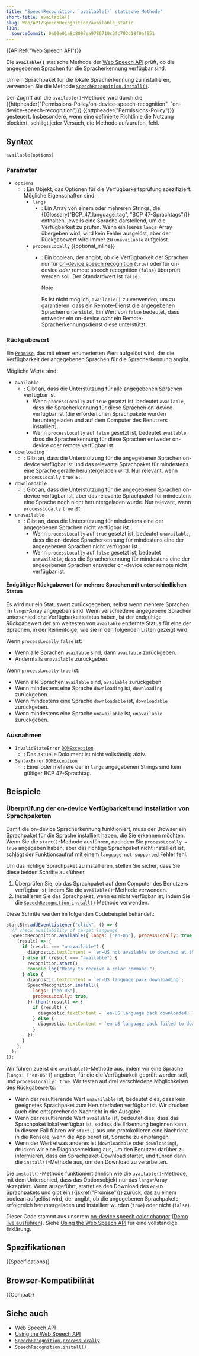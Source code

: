 ```yaml
---
title: "SpeechRecognition: `available()` statische Methode"
short-title: available()
slug: Web/API/SpeechRecognition/available_static
l10n:
  sourceCommit: 0a00e01a8c8097ea9786710c3fc703d18f0af951
---
```


{{APIRef("Web Speech API")}}

Die **`available()`** statische Methode der [Web Speech API](/de/docs/Web/API/Web_Speech_API) prüft, ob die angegebenen Sprachen für die Spracherkennung verfügbar sind.

Um ein Sprachpaket für die lokale Spracherkennung zu installieren, verwenden Sie die Methode [`SpeechRecognition.install()`](/de/docs/Web/API/SpeechRecognition/install_static).

Der Zugriff auf die `available()`-Methode wird durch die {{httpheader("Permissions-Policy/on-device-speech-recognition", "on-device-speech-recognition")}} {{httpheader("Permissions-Policy")}} gesteuert. Insbesondere, wenn eine definierte Richtlinie die Nutzung blockiert, schlägt jeder Versuch, die Methode aufzurufen, fehl.

## Syntax

```js-nolint
available(options)
```

### Parameter

- `options`
  - : Ein Objekt, das Optionen für die Verfügbarkeitsprüfung spezifiziert. Mögliche Eigenschaften sind:
    - `langs`
      - : Ein Array von einem oder mehreren Strings, die {{Glossary("BCP_47_language_tag", "BCP 47-Sprachtags")}} enthalten, jeweils eine Sprache darstellend, um die Verfügbarkeit zu prüfen. Wenn ein leeres `langs`-Array übergeben wird, wird kein Fehler ausgelöst, aber der Rückgabewert wird immer zu `unavailable` aufgelöst.
    - `processLocally` {{optional_inline}}
      - : Ein boolean, der angibt, ob die Verfügbarkeit der Sprachen nur für [on-device speech recognition](/de/docs/Web/API/Web_Speech_API/Using_the_Web_Speech_API#on-device_speech_recognition) (`true`) oder für on-device _oder_ remote speech recognition (`false`) überprüft werden soll. Der Standardwert ist `false`.

        > [!NOTE]
        > Es ist nicht möglich, `available()` zu verwenden, um zu garantieren, dass ein Remote-Dienst die angegebenen Sprachen unterstützt. Ein Wert von `false` bedeutet, dass entweder ein on-device _oder_ ein Remote-Spracherkennungsdienst diese unterstützt.

### Rückgabewert

Ein [`Promise`](/de/docs/Web/JavaScript/Reference/Global_Objects/Promise), das mit einem enumerierten Wert aufgelöst wird, der die Verfügbarkeit der angegebenen Sprachen für die Spracherkennung angibt.

Mögliche Werte sind:

- `available`
  - : Gibt an, dass die Unterstützung für alle angegebenen Sprachen verfügbar ist.
    - Wenn `processLocally` auf `true` gesetzt ist, bedeutet `available`, dass die Spracherkennung für diese Sprachen on-device verfügbar ist (die erforderlichen Sprachpakete wurden heruntergeladen und auf dem Computer des Benutzers installiert).
    - Wenn `processLocally` auf `false` gesetzt ist, bedeutet `available`, dass die Spracherkennung für diese Sprachen entweder on-device oder remote verfügbar ist.
- `downloading`
  - : Gibt an, dass die Unterstützung für die angegebenen Sprachen on-device verfügbar ist und das relevante Sprachpaket für mindestens eine Sprache gerade heruntergeladen wird. Nur relevant, wenn `processLocally` `true` ist.
- `downloadable`
  - : Gibt an, dass die Unterstützung für die angegebenen Sprachen on-device verfügbar ist, aber das relevante Sprachpaket für mindestens eine Sprache noch nicht heruntergeladen wurde. Nur relevant, wenn `processLocally` `true` ist.
- `unavailable`
  - : Gibt an, dass die Unterstützung für mindestens eine der angegebenen Sprachen nicht verfügbar ist.
    - Wenn `processLocally` auf `true` gesetzt ist, bedeutet `unavailable`, dass die on-device Spracherkennung für mindestens eine der angegebenen Sprachen nicht verfügbar ist.
    - Wenn `processLocally` auf `false` gesetzt ist, bedeutet `unavailable`, dass die Spracherkennung für mindestens eine der angegebenen Sprachen entweder on-device oder remote nicht verfügbar ist.

#### Endgültiger Rückgabewert für mehrere Sprachen mit unterschiedlichen Status

Es wird nur ein Statuswert zurückgegeben, selbst wenn mehrere Sprachen im `langs`-Array angegeben sind. Wenn verschiedene angegebene Sprachen unterschiedliche Verfügbarkeitsstatus haben, ist der endgültige Rückgabewert der am weitesten von `available` entfernte Status für eine der Sprachen, in der Reihenfolge, wie sie in den folgenden Listen gezeigt wird:

Wenn `processLocally` `false` ist:

- Wenn alle Sprachen `available` sind, dann `available` zurückgeben.
- Andernfalls `unavailable` zurückgeben.

Wenn `processLocally` `true` ist:

- Wenn alle Sprachen `available` sind, `available` zurückgeben.
- Wenn mindestens eine Sprache `downloading` ist, `downloading` zurückgeben.
- Wenn mindestens eine Sprache `downloadable` ist, `downloadable` zurückgeben.
- Wenn mindestens eine Sprache `unavailable` ist, `unavailable` zurückgeben.

### Ausnahmen

- `InvalidStateError` [`DOMException`](/de/docs/Web/API/DOMException)
  - : Das aktuelle Dokument ist nicht vollständig aktiv.
- `SyntaxError` [`DOMException`](/de/docs/Web/API/DOMException)
  - : Einer oder mehrere der in `langs` angegebenen Strings sind kein gültiger BCP 47-Sprachtag.

## Beispiele

### Überprüfung der on-device Verfügbarkeit und Installation von Sprachpaketen

Damit die on-device Spracherkennung funktioniert, muss der Browser ein Sprachpaket für die Sprache installiert haben, die Sie erkennen möchten. Wenn Sie die `start()`-Methode ausführen, nachdem Sie `processLocally = true` angegeben haben, aber das richtige Sprachpaket nicht installiert ist, schlägt der Funktionsaufruf mit einem [`language-not-supported`](/de/docs/Web/API/SpeechRecognitionErrorEvent/error#language-not-supported) Fehler fehl.

Um das richtige Sprachpaket zu installieren, stellen Sie sicher, dass Sie diese beiden Schritte ausführen:

1. Überprüfen Sie, ob das Sprachpaket auf dem Computer des Benutzers verfügbar ist, indem Sie die `available()`-Methode verwenden.
2. Installieren Sie das Sprachpaket, wenn es nicht verfügbar ist, indem Sie die [`SpeechRecognition.install()`](/de/docs/Web/API/SpeechRecognition/install_static) Methode verwenden.

Diese Schritte werden im folgenden Codebeispiel behandelt:

```js
startBtn.addEventListener("click", () => {
  // check availability of target language
  SpeechRecognition.available({ langs: ["en-US"], processLocally: true }).then(
    (result) => {
      if (result === "unavailable") {
        diagnostic.textContent = `en-US not available to download at this time. Sorry!`;
      } else if (result === "available") {
        recognition.start();
        console.log("Ready to receive a color command.");
      } else {
        diagnostic.textContent = `en-US language pack downloading`;
        SpeechRecognition.install({
          langs: ["en-US"],
          processLocally: true,
        }).then((result) => {
          if (result) {
            diagnostic.textContent = `en-US language pack downloaded. Try again.`;
          } else {
            diagnostic.textContent = `en-US language pack failed to download. Try again later.`;
          }
        });
      }
    },
  );
});
```

Wir führen zuerst die `available()`-Methode aus, indem wir eine Sprache (`langs: ["en-US"]`) angeben, für die die Verfügbarkeit geprüft werden soll, und `processLocally: true`. Wir testen auf drei verschiedene Möglichkeiten des Rückgabewerts:

- Wenn der resultierende Wert `unavailable` ist, bedeutet dies, dass kein geeignetes Sprachpaket zum Herunterladen verfügbar ist. Wir drucken auch eine entsprechende Nachricht in die Ausgabe.
- Wenn der resultierende Wert `available` ist, bedeutet dies, dass das Sprachpaket lokal verfügbar ist, sodass die Erkennung beginnen kann. In diesem Fall führen wir `start()` aus und protokollieren eine Nachricht in die Konsole, wenn die App bereit ist, Sprache zu empfangen.
- Wenn der Wert etwas anderes ist (`downloadable` oder `downloading`), drucken wir eine Diagnosemeldung aus, um den Benutzer darüber zu informieren, dass ein Sprachpaket-Download startet, und führen dann die `install()`-Methode aus, um den Download zu verarbeiten.

Die `install()`-Methode funktioniert ähnlich wie die `available()`-Methode, mit dem Unterschied, dass das Optionsobjekt nur das `langs`-Array akzeptiert. Wenn ausgeführt, startet es den Download des `en-US` Sprachpakets und gibt ein {{jsxref("Promise")}} zurück, das zu einem boolean aufgelöst wird, der angibt, ob die angegebenen Sprachpakete erfolgreich heruntergeladen und installiert wurden (`true`) oder nicht (`false`).

Dieser Code stammt aus unserem [on-device speech color changer](https://github.com/mdn/dom-examples/tree/main/web-speech-api/on-device-speech-color-changer) ([Demo live ausführen](https://mdn.github.io/dom-examples/web-speech-api/speech-color-changer/)). Siehe [Using the Web Speech API](/de/docs/Web/API/Web_Speech_API/Using_the_Web_Speech_API) für eine vollständige Erklärung.

## Spezifikationen

{{Specifications}}

## Browser-Kompatibilität

{{Compat}}

## Siehe auch

- [Web Speech API](/de/docs/Web/API/Web_Speech_API)
- [Using the Web Speech API](/de/docs/Web/API/Web_Speech_API/Using_the_Web_Speech_API)
- [`SpeechRecognition.processLocally`](/de/docs/Web/API/SpeechRecognition/processLocally)
- [`SpeechRecognition.install()`](/de/docs/Web/API/SpeechRecognition/install_static)
